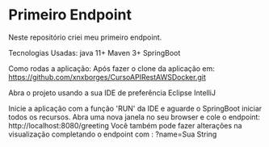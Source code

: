 # Primeiro Endpoint

Neste repositório criei meu primeiro endpoint. 

Tecnologias Usadas: 
java 11+
Maven 3+
SpringBoot

Como rodas a aplicação: 
Após fazer o clone da aplicação em: https://github.com/xnxborges/CursoAPIRestAWSDocker.git

Abra o projeto usando a sua IDE de preferência
Eclipse
IntelliJ 

Inicie a aplicação com a função 'RUN' da IDE e aguarde o SpringBoot iniciar todos os recursos.
Abra uma nova janela no seu browser e cole o endpoint: http://localhost:8080/greeting
Você também pode fazer alterações na visualização completando o endpoint com : ?name=Sua String
